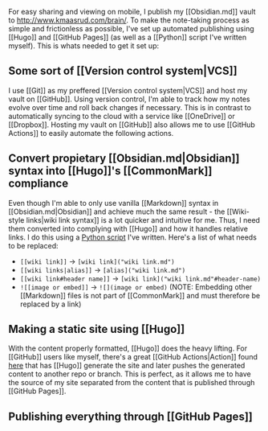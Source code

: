 For easy sharing and viewing on mobile, I publish my [[Obsidian.md]] vault to <http://www.kmaasrud.com/brain/>. To make the note-taking process as simple and frictionless as possible, I've set up automated publishing using [[Hugo]] and [[GitHub Pages]] (as well as a [[Python]] script I've written myself). This is whats needed to get it set up:

## Some sort of [[Version control system|VCS]]
I use [[Git]] as my preffered [[Version control system|VCS]] and host my vault on [[GitHub]]. Using version control, I'm able to track how my notes evolve over time and roll back changes if necessary. This is in contrast to automatically syncing to the cloud with a service like [[OneDrive]] or [[Dropbox]]. Hosting my vault on [[GitHub]] also allows me to use [[GitHub Actions]] to easily automate the following actions.

## Convert propietary [[Obsidian.md|Obsidian]] syntax into [[Hugo]]'s [[CommonMark]] compliance
Even though I'm able to only use vanilla [[Markdown]] syntax in [[Obsidian.md|Obsidian]] and achieve much the same result - the [[Wiki-style links|wiki link syntax]] is a lot quicker and intuitive for me. Thus, I need them converted into complying with [[Hugo]] and how it handles relative links. I do this using a [Python script](https://github.com/kmaasrud/obsidian-hugo) I've written. Here's a list of what needs to be replaced:

- `[[wiki link]]` -> `[wiki link]("wiki link.md")`
- `[[wiki links|alias]]` -> `[alias]("wiki link.md")`
- `[[wiki link#header name]]` -> `[wiki link]("wiki link.md"#header-name)`
- `![[image or embed]]` -> `![](image or embed)` (NOTE: Embedding other [[Markdown]] files is not part of [[CommonMark]] and must therefore be replaced by a link)

## Making a static site using [[Hugo]]
With the content properly formatted, [[Hugo]] does the heavy lifting. For [[GitHub]] users like myself, there's a great [[GitHub Actions|Action]] found [here](https://github.com/peaceiris/actions-hugo) that has [[Hugo]] generate the site and later pushes the generated content to another repo or branch. This is perfect, as it allows me to have the source of my site separated from the content that is published through [[GitHub Pages]].

## Publishing everything through [[GitHub Pages]]